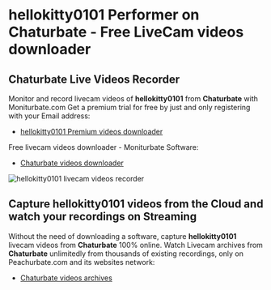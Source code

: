 # hellokitty0101 Performer on Chaturbate - Free LiveCam videos downloader

## Chaturbate Live Videos Recorder

Monitor and record livecam videos of **hellokitty0101** from **Chaturbate** with Moniturbate.com
Get a premium trial for free by just and only registering with your Email address:
* [hellokitty0101 Premium videos downloader](https://moniturbate.com/request-demo-licence-key.html)

Free livecam videos downloader - Moniturbate Software:
* [Chaturbate videos downloader](https://moniturbate.com/moniturbate-download-software.html)

![hellokitty0101 livecam videos recorder](https://peachurnet.com/templates/moniturbate-software.png)


## Capture hellokitty0101 videos from the Cloud and watch your recordings on Streaming

Without the need of downloading a software, capture **hellokitty0101** livecam videos from **Chaturbate** 100% online.
Watch Livecam archives from **Chaturbate** unlimitedly from thousands of existing recordings, only on Peachurbate.com and its websites network:
* [Chaturbate videos archives](https://peachurnet.com/)